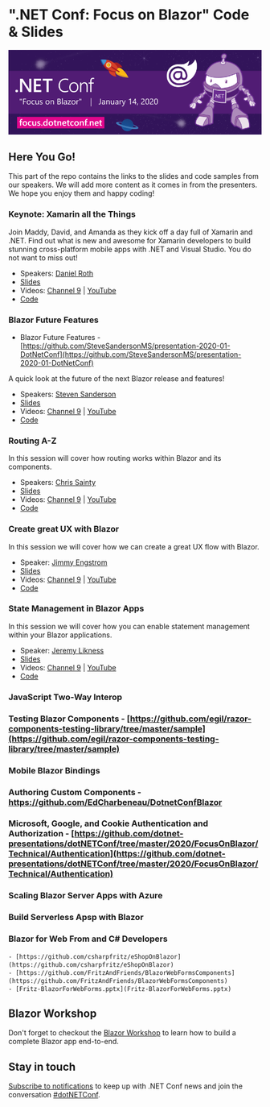 # ".NET Conf: Focus on Blazor" Code & Slides
[![](../Creative/dotNETConf_800x266_email_eventInfo.png)](https://focus.dotnetconf.net)

## Here You Go!

This part of the repo contains the links to the slides and code samples from our speakers. We will add more content as it comes in from the presenters. We hope you enjoy them and happy coding!

### Keynote: Xamarin all the Things
Join Maddy, David, and Amanda as they kick off a day full of Xamarin and .NET. Find out what is new and awesome for Xamarin developers to build stunning cross-platform mobile apps with .NET and Visual Studio. You do not want to miss out!

   - Speakers: [Daniel Roth](https://twitter.com/danroth27)
   - [Slides](Roth-Welcome-to-Blazor.pptx)   
   - Videos: [Channel 9](https://channel9.msdn.com/Events/dotnetConf/Focus-on-Blazor/Welcome-to-Blazor) | [YouTube](https://www.youtube.com/watch?v=KlngrOF6RPw&list=PLdo4fOcmZ0oWlP1Qpzg7Dwzxr298ewdUQ)
   - [Code](https://github.com/danroth27/bestforyourecipes)
      
### Blazor Future Features

 - Blazor Future Features - [https://github.com/SteveSandersonMS/presentation-2020-01-DotNetConf](https://github.com/SteveSandersonMS/presentation-2020-01-DotNetConf)

A quick look at the future of the next Blazor release and features!

   - Speakers: [Steven Sanderson](https://twitter.com/stevensanderson)
   - [Slides](https://github.com/SteveSandersonMS/presentation-2020-01-DotNetConf/blob/master/Slides.pptx)
   - Videos: [Channel 9](https://channel9.msdn.com/Events/dotnetConf/Focus-on-Blazor/Blazor-Futures-WebAssembly-PWAs-Hybrid-Native) | [YouTube](https://www.youtube.com/watch?v=ess1SBBMmhg&list=PLdo4fOcmZ0oWlP1Qpzg7Dwzxr298ewdUQ&index=2)
   - [Code](https://github.com/SteveSandersonMS/presentation-2020-01-DotNetConf)
   
### Routing A-Z

In this session will cover how routing works within Blazor and its components.

   - Speakers: [Chris Sainty](https://twitter.com/chris_sainty)
   - [Slides](https://github.com/chrissainty/Talks-DotNetConf-01-2020/blob/master/Slides/BlazorRoutingA-Z.pptx)
   - Videos: [Channel 9](https://channel9.msdn.com/Events/dotnetConf/Focus-on-Blazor/Routing-A-Z) | [YouTube](https://www.youtube.com/watch?v=0Kal_ih2qhY&list=PLdo4fOcmZ0oWlP1Qpzg7Dwzxr298ewdUQ&index=3)
   - [Code](https://github.com/chrissainty/Talks-DotNetConf-01-2020/tree/master/Demos)
   
### Create great UX with Blazor 

In this session we will cover how we can create a great UX flow with Blazor.

   - Speaker: [Jimmy Engstrom](https://www.twitter.com/EngstromJimmy) 
   - [Slides]()
   - Videos: [Channel 9](https://channel9.msdn.com/Events/dotnetConf/Focus-on-Blazor/Create-a-great-UX-with-Blazor) | [YouTube](https://www.youtube.com/watch?v=kTfKWF3t7kQ&list=PLdo4fOcmZ0oWlP1Qpzg7Dwzxr298ewdUQ&index=4)
   - [Code]()
   
### State Management in Blazor Apps

In this session we will cover how you can enable statement management within your Blazor applications.

   - Speaker: [Jeremy Likness](https://twitter.com/jeremylikness)
   - [Slides]()
   - Videos: [Channel 9](https://channel9.msdn.com/Events/dotnetConf/Focus-on-Blazor/State-Management-in-Blazor-Apps) | [YouTube](https://www.youtube.com/watch?v=zjlUstW7ISU&list=PLdo4fOcmZ0oWlP1Qpzg7Dwzxr298ewdUQ&index=5)
   - [Code](https://github.com/JeremyLikness/BlazorState)
   
### JavaScript Two-Way Interop 

### Testing Blazor Components - [https://github.com/egil/razor-components-testing-library/tree/master/sample](https://github.com/egil/razor-components-testing-library/tree/master/sample)
### Mobile Blazor Bindings
### Authoring Custom Components - https://github.com/EdCharbeneau/DotnetConfBlazor
### Microsoft, Google, and Cookie Authentication and Authorization - [https://github.com/dotnet-presentations/dotNETConf/tree/master/2020/FocusOnBlazor/Technical/Authentication](https://github.com/dotnet-presentations/dotNETConf/tree/master/2020/FocusOnBlazor/Technical/Authentication)
### Scaling Blazor Server Apps with Azure
### Build Serverless Apsp with Blazor
### Blazor for Web From and C# Developers
    - [https://github.com/csharpfritz/eShopOnBlazor](https://github.com/csharpfritz/eShopOnBlazor)
    - [https://github.com/FritzAndFriends/BlazorWebFormsComponents](https://github.com/FritzAndFriends/BlazorWebFormsComponents)
    - [Fritz-BlazorForWebForms.pptx](Fritz-BlazorForWebForms.pptx)
 
## Blazor Workshop
Don't forget to checkout the [Blazor Workshop](https://github.com/dotnet-presentations/blazor-workshop) to learn how to build a complete Blazor app end-to-end.

## Stay in touch
[Subscribe to notifications](http://eepurl.com/gvEhgX) to keep up with .NET Conf news and join the conversation [#dotNETConf](https://twitter.com/search?q=%23dotnetconf).
